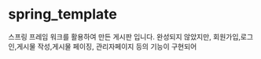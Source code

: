 # spring_template
스프링 프레임 워크를 활용하여 만든 게시판 입니다.
완성되지 않았지만, 회원가입,로그인,게시물 작성,게시물 페이징, 관리자페이지 등의 기능이 구현되어  
